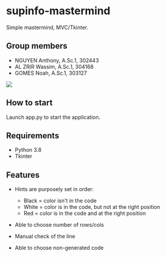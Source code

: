 # supinfo-mastermind

Simple mastermind, MVC/Tkinter.

## Group members
- NGUYEN Anthony, A.Sc.1, 302443
- AL ZRIR Wassim, A.Sc.1, 304168
- GOMES Noah, A.Sc.1, 303127

![](https://i.imgur.com/ZS4qynY.png)


## How to start
Launch app.py to start the application.

## Requirements
- Python 3.8
- Tkinter

## Features
- Hints are purposely set in order:
  - Black = color isn't in the code
  - White = color is in the code, but not at the right position
  - Red = color is in the code and at the right position
  
- Able to choose number of rows/cols
- Manual check of the line
- Able to choose non-generated code
